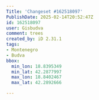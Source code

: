 ```yaml
---
Title: 'Changeset #162518097'
PublishDate: 2025-02-14T20:52:47Z
id: 162518097
user: Gisbudva
comment: trees
created_by: iD 2.31.1
tags:
- Montenegro
- Budva
bbox:
  min_lon: 18.8395349
  min_lat: 42.2877997
  max_lon: 18.8402467
  max_lat: 42.2892666

---
```

